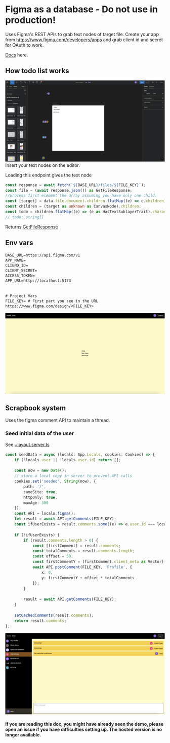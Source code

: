 # Figma as a database - Do not use in production!

Uses Figma's REST APIs to grab text nodes of target file.
Create your app from https://www.figma.com/developers/apps and grab client id and secret for OAuth to work.

[Docs](https://www.figma.com/developers/api) here.

## How todo list works

![alt text](figma.png) Insert your text nodes on the editor.

Loading this endpoint gives the text node

```ts
const response = await fetch(`${BASE_URL}/files/${FILE_KEY}`);
const file = (await response.json()) as GetFileResponse;
//process first element the array assuming you have only one child.
const [target] = data.file.document.children.flatMap((e) => e.children);
const children = (target as unknown as CanvasNode).children;
const todo = children.flatMap((e) => (e as HasTextSublayerTrait).characters);
// todo: string[]
```

Returns [GetFileResponse](https://github.com/figma/rest-api-spec/blob/main/dist/api_types.ts#L4164)

## Env vars

```
BASE_URL=https://api.figma.com/v1
APP_NAME=
CLIEND_ID=
CLIENT_SECRET=
ACCESS_TOKEN=
APP_URL=http://localhost:5173


# Project Vars
FILE_KEY= # First part you see in the URL https://www.figma.com/design/<FILE_KEY>

```

![alt text](home.png)

## Scrapbook system

Uses the figma comment API to maintain a thread.

### Seed initial data of the user

See [+layout.server.ts](<src/routes/(app)/chat/+layout.server.ts#L42>)

```ts
const seedData = async (locals: App.Locals, cookies: Cookies) => {
	if (!locals.user || !locals.user.id) return [];

	const now = new Date();
	// store a local copy in server to prevent API calls
	cookies.set('seeded', String(now), {
		path: '/',
		sameSite: true,
		httpOnly: true,
		maxAge: 300
	});
	const API = locals.figma();
	let result = await API.getComments(FILE_KEY);
	const ifUserExists = result.comments.some((e) => e.user.id === locals.user!.id);

	if (!ifUserExists) {
		if (result.comments.length > 0) {
			const [firstComment] = result.comments;
			const totalComments = result.comments.length;
			const offset = 50;
			const firstCommentY = (firstComment.client_meta as Vector).y || 0;
			await API.postComment(FILE_KEY, 'Profile', {
				x: 0,
				y: firstCommentY + offset * totalComments
			});
		}

		result = await API.getComments(FILE_KEY);
	}

	setCachedComments(result.comments);
	return result.comments;
};
```

![alt text](scrapbook.png)

#### If you are reading this doc, you might have already seen the demo, please open an issue if you have difficulties setting up. The hosted version is no longer available.
